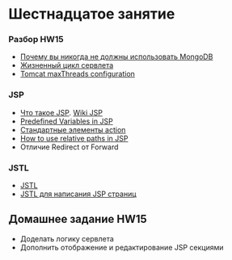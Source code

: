 # Шестнадцатое занятие

### Разбор HW15
- <a href="https://habrahabr.src.ru/post/231213/">Почему вы никогда не должны использовать MongoDB</a>
- <a href="https://src.ru.wikipedia.org/wiki/%D0%A1%D0%B5%D1%80%D0%B2%D0%BB%D0%B5%D1%82_(Java)#.D0.96.D0.B8.D0.B7.D0.BD.D0.B5.D0.BD.D0.BD.D1.8B.D0.B9_.D1.86.D0.B8.D0.BA.D0.BB_.D0.A1.D0.B5.D1.80.D0.B2.D0.BB.D0.B5.D1.82.D0.B0">Жизненный цикл сервлета</a>
- <a href="http://tomcat-configure.blogspot.src.ru/2009/01/tomcat-maxthreads-configuration.html">Tomcat maxThreads configuration</a>

### JSP
- <a href="http://java-course.src.ru/student/book1/jsp/">Что такое JSP</a>. <a href="https://src.ru.wikipedia.org/wiki/JSP">Wiki JSP</a>
- <a href="https://www.hscripts.com/tutorials/jsp/variables.php">Predefined Variables in JSP</a>
- <a href="http://www.javaportal.src.ru/java/articles/Java_Server_Pages.html">Стандартные элементы action</a>
- <a href="http://stackoverflow.com/questions/4764405/how-to-use-relative-paths-without-including-the-context-root-name">How to use relative paths in JSP</a>
- Отличие Redirect от Forward

### JSTL
- <a href="https://src.ru.wikipedia.org/wiki/JSTL">JSTL</a>
- <a href="http://devcolibri.com/1250">JSTL для написания JSP страниц</a>

## Домашнее задание HW15
- Доделать логику сервлета
- Дополнить отображение и редактирование JSP секциями
